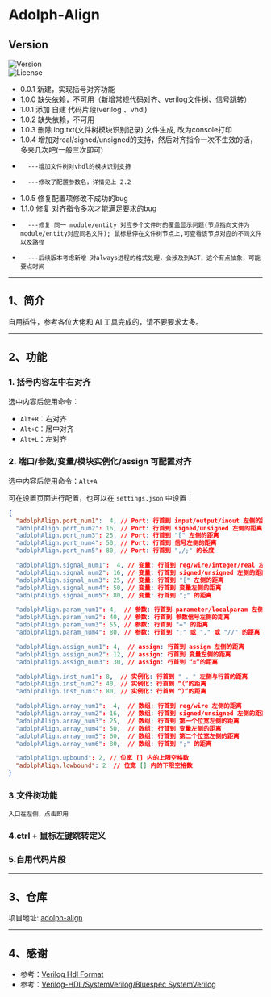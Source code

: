 # Adolph-Align

## **Version**  
![Version](https://img.shields.io/badge/version-1.1.0-blue)  
![License](https://img.shields.io/badge/license-MIT-green)  
- 0.0.1 新建，实现括号对齐功能
- 1.0.0 缺失依赖，不可用（新增常规代码对齐、verilog文件树、信号跳转）
- 1.0.1 添加 自建 代码片段(verilog 、vhdl)
- 1.0.2 缺失依赖，不可用
- 1.0.3 删除 log.txt(文件树模块识别记录) 文件生成, 改为console打印
- 1.0.4 增加对real/signed/unsigned的支持，然后对齐指令一次不生效的话，多来几次吧(一般三次即可)
-       ---增加文件树对vhdl的模块识别支持
-       ---修改了配置参数名，详情见上 2.2
- 1.0.5 修复配置项修改不成功的bug
- 1.1.0 修复 对齐指令多次才能满足要求的bug  
-       ---修复 同一 module/entity 对应多个文件时的覆盖显示问题(节点指向文件为 module/entity对应同名文件); 鼠标悬停在文件树节点上,可查看该节点对应的不同文件以及路径
-       ---后续版本考虑新增 对always进程的格式处理，会涉及到AST，这个有点抽象，可能要点时间
---

## 1、简介
自用插件，参考各位大佬和 AI 工具完成的，请不要要求太多。

---

## 2、功能

### 1. 括号内容左中右对齐
选中内容后使用命令：
- `Alt+R`：右对齐
- `Alt+C`：居中对齐
- `Alt+L`：左对齐

### 2. 端口/参数/变量/模块实例化/assign 可配置对齐
选中内容后使用命令：`Alt+A`

可在设置页面进行配置，也可以在 `settings.json` 中设置：

```json
{
  "adolphAlign.port_num1":  4, // Port: 行首到 input/output/inout 左侧的距离
  "adolphAlign.port_num2": 16, // Port: 行首到 signed/unsigned 左侧的距离
  "adolphAlign.port_num3": 25, // Port: 行首到 "[" 左侧的距离
  "adolphAlign.port_num4": 50, // Port: 行首到 信号左侧的距离
  "adolphAlign.port_num5": 80, // Port: 行首到 ",/;" 的长度

  "adolphAlign.signal_num1":  4, // 变量: 行首到 reg/wire/integer/real 左侧的距离
  "adolphAlign.signal_num2": 16, // 变量: 行首到 signed/unsigned 左侧的距离
  "adolphAlign.signal_num3": 25, // 变量: 行首到 "[" 左侧的距离
  "adolphAlign.signal_num4": 50, // 变量: 行首到 变量左侧的距离
  "adolphAlign.signal_num5": 80, // 变量: 行首到 ";" 的距离

  "adolphAlign.param_num1": 4,  // 参数: 行首到 parameter/localparam 左侧的距离
  "adolphAlign.param_num2": 40, // 参数: 行首到 参数信号左侧的距离
  "adolphAlign.param_num3": 55, // 参数: 行首到 "=" 的距离
  "adolphAlign.param_num4": 80, // 参数: 行首到 ";" 或 "," 或 "//" 的距离

  "adolphAlign.assign_num1": 4,  // assign: 行首到 assign 左侧的距离
  "adolphAlign.assign_num2": 12, // assign: 行首到 变量左侧的距离
  "adolphAlign.assign_num3": 30, // assign: 行首到 “=”的距离

  "adolphAlign.inst_num1": 8,  // 实例化: 行首到 " . " 左侧与行首的距离
  "adolphAlign.inst_num2": 40, // 实例化: 行首到 “（”的距离
  "adolphAlign.inst_num3": 80, // 实例化: 行首到 “）”的距离

  "adolphAlign.array_num1":  4,  // 数组: 行首到 reg/wire 左侧的距离
  "adolphAlign.array_num2": 16,  // 数组: 行首到 signed/unsigned 左侧的距离
  "adolphAlign.array_num3": 25,  // 数组: 行首到 第一个位宽左侧的距离
  "adolphAlign.array_num4": 50,  // 数组: 行首到 变量左侧的距离
  "adolphAlign.array_num5": 60,  // 数组: 行首到 第二个位宽左侧的距离
  "adolphAlign.array_num6": 80,  // 数组: 行首到 ";" 的距离

  "adolphAlign.upbound": 2, // 位宽 [] 内的上限空格数
  "adolphAlign.lowbound": 2  // 位宽 [] 内的下限空格数
}
```
### 3.文件树功能
    入口在左侧，点击即用
### 4.ctrl + 鼠标左键跳转定义
### 5.自用代码片段

---

## 3、仓库
项目地址: [adolph-align](https://github.com/Qingling996/adolph-align)

---

## 4、感谢
- 参考：[Verilog Hdl Format](https://github.com/1391074994/Verilog-Hdl-Format.git)
- 参考：[Verilog-HDL/SystemVerilog/Bluespec SystemVerilog](https://github.com/mshr-h/vscode-verilog-hdl-support.git)
